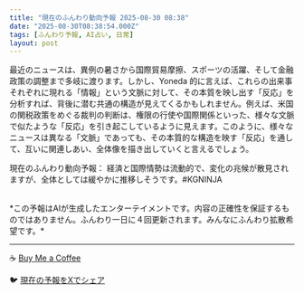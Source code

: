 ```yaml
---
title: "現在のふんわり動向予報 2025-08-30 08:38"
date: "2025-08-30T08:38:54.000Z"
tags: [ふんわり予報, AI占い, 日常]
layout: post
---
```


最近のニュースは、異例の暑さから国際貿易摩擦、スポーツの活躍、そして金融政策の調整まで多岐に渡ります。しかし、Yoneda 的に言えば、これらの出来事それぞれに現れる「情報」という文脈に対して、その本質を映し出す「反応」を分析すれば、背後に潜む共通の構造が見えてくるかもしれません。例えば、米国の関税政策をめぐる裁判の判断は、権限の行使や国際関係といった、様々な文脈で似たような「反応」を引き起こしているように見えます。このように、様々なニュースは異なる「文脈」であっても、その本質的な構造を映す「反応」を通して、互いに関連しあい、全体像を描き出していくと言えるでしょう。


現在のふんわり動向予報：
経済と国際情勢は流動的で、変化の兆候が散見されますが、全体としては緩やかに推移しそうです。#KGNINJA

<br>
*この予報はAIが生成したエンターテイメントです。内容の正確性を保証するものではありません。ふんわり一日に４回更新されます。みんなにふんわり拡散希望です。*

---
☕️ [Buy Me a Coffee](https://www.buymeacoffee.com/kgninja)

🐦 [現在の予報をXでシェア](https://twitter.com/intent/tweet?text=%E7%8F%BE%E5%9C%A8%E3%81%AE%E3%81%B5%E3%82%93%E3%82%8F%E3%82%8A%E4%BA%88%E5%A0%B1%3A%20%E3%80%8C%E6%9C%80%E8%BF%91%E3%81%AE%E3%83%8B%E3%83%A5%E3%83%BC%E3%82%B9%E3%81%AF%E3%80%81%E7%95%B0%E4%BE%8B%E3%81%AE%E6%9A%91%E3%81%95%E3%81%8B%E3%82%89%E5%9B%BD%E9%9A%9B%E8%B2%BF%E6%98%93%E6%91%A9%E6%93%A6%E3%80%81%E3%82%B9%E3%83%9D%E3%83%BC%E3%83%84%E3%81%AE%E6%B4%BB%E8%BA%8D%E3%80%81%E3%81%9D%E3%81%97%E3%81%A6%E9%87%91%E8%9E%8D%E6%94%BF%E7%AD%96%E3%81%AE%E8%AA%BF%E6%95%B4%E3%81%BE%E3%81%A7%E5%A4%9A%E5%B2%90%E3%81%AB%E6%B8%A1%E3%82%8A%E3%81%BE%E3%81%99%E3%80%82%E3%80%8D%23KGNINJA%20%E7%B6%9A%E3%81%8D%E3%81%AF%E3%83%96%E3%83%AD%E3%82%B0%E3%81%A7%EF%BC%81%F0%9F%91%87&url=https%3A%2F%2Fkg-ninja.github.io%2FFunwariyoso%2F)
